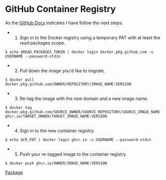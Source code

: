 # GitHub Container Registry

As the [GitHub Docs](https://docs.github.com/es/free-pro-team@latest/packages/getting-started-with-github-container-registry/migrating-to-github-container-registry-for-docker-images)
indicates I have follow the next steps:

- 1. Sign in to the Docker registry using a temporary PAT with at least the read:packages scope.
~~~
$ echo $READ_PACKAGES_TOKEN | docker login docker.pkg.github.com -u USERNAME --password-stdin
~~~

- 2. Pull down the image you'd like to migrate.
~~~
$ docker pull docker.pkg.github.com/OWNER/REPOSITORY/IMAGE_NAME:VERSION
~~~

- 3. Re-tag the image with the new domain and a new image name. 
~~~
$ docker tag docker.pkg.github.com/SOURCE_OWNER/SOURCE_REPOSITORY/SOURCE_IMAGE_NAME:VERSION ghcr.io/TARGET_OWNER/TARGET_IMAGE_NAME:VERSION
~~~

- 4. Sign in to the new container registry.
~~~
$ echo $CR_PAT | docker login ghcr.io -u USERNAME --password-stdin
~~~

- 5. Push your re-tagged image to the container registry.
~~~
$ docker push ghcr.io/OWNER/IMAGE_NAME:VERSION
~~~

[Package](https://github.com/users/miguelfdez99/packages/container/package/myoutlet)

